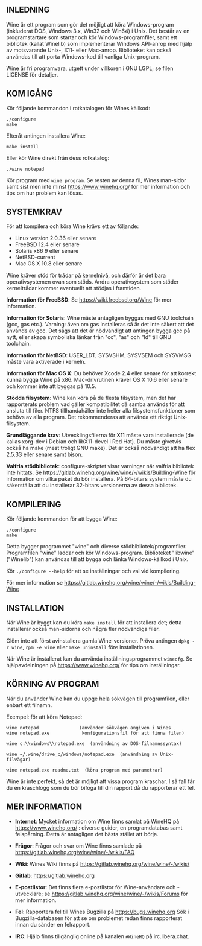 ## INLEDNING

Wine är ett program som gör det möjligt att köra Windows-program
(inkluderat DOS, Windows 3.x, Win32 och Win64) i Unix. Det består av en
programstartare som startar och kör Windows-programfiler, samt ett
bibliotek (kallat Winelib) som implementerar Windows API-anrop med hjälp
av motsvarande Unix-, X11- eller Mac-anrop. Biblioteket kan också användas
till att porta Windows-kod till vanliga Unix-program.

Wine är fri programvara, utgett under villkoren i GNU LGPL; se
filen LICENSE för detaljer.


## KOM IGÅNG

Kör följande kommandon i rotkatalogen för Wines källkod:

```
./configure
make
```

Efteråt antingen installera Wine:

```
make install
```

Eller kör Wine direkt från dess rotkatalog:

```
./wine notepad
```

Kör program med `wine program`. Se resten av denna fil,
Wines man-sidor samt sist men inte minst https://www.winehq.org/ för mer
information och tips om hur problem kan lösas.


## SYSTEMKRAV

För att kompilera och köra Wine krävs ett av följande:

- Linux version 2.0.36 eller senare
- FreeBSD 12.4 eller senare
- Solaris x86 9 eller senare
- NetBSD-current
- Mac OS X 10.8 eller senare

Wine kräver stöd för trådar på kernelnivå, och därför är det bara
operativsystemen ovan som stöds. Andra operativsystem som
stöder kerneltrådar kommer eventuellt att stödjas i framtiden.

**Information för FreeBSD**:
  Se https://wiki.freebsd.org/Wine för mer information.

**Information för Solaris**:
  Wine måste antagligen byggas med GNU toolchain (gcc, gas etc.).
  Varning: även om gas installeras så är det inte säkert att det används av
  gcc. Det sägs att det är nödvändigt att antingen bygga gcc på nytt, eller
  skapa symboliska länkar från "cc", "as" och "ld" till GNU toolchain.

**Information för NetBSD**:
  USER_LDT, SYSVSHM, SYSVSEM och SYSVMSG måste vara aktiverade i kerneln.

**Information för Mac OS X**:
  Du behöver Xcode 2.4 eller senare för att korrekt kunna bygga Wine på x86.
  Mac-drivrutinen kräver OS X 10.6 eller senare och kommer inte att byggas på 10.5.

**Stödda filsystem**:
  Wine kan köra på de flesta filsystem, men det har rapporterats problem vad
  gäller kompatibilitet då samba används för att ansluta till filer. NTFS
  tillhandahåller inte heller alla filsystemsfunktioner som behövs av alla
  program. Det rekommenderas att använda ett riktigt Unix-filsystem.

**Grundläggande krav**:
  Utvecklingsfilerna för X11 måste vara installerade (de kallas xorg-dev i
  Debian och libX11-devel i Red Hat).
  Du måste givetvis också ha make (mest troligt GNU make).
  Det är också nödvändigt att ha flex 2.5.33 eller senare samt bison.

**Valfria stödbibliotek**:
  configure-skriptet visar varningar när valfria bibliotek inte hittats.
  Se https://gitlab.winehq.org/wine/wine/-/wikis/Building-Wine för
  information om vilka paket du bör installera. På 64-bitars system
  måste du säkerställa att du installerar 32-bitars versionerna av
  dessa bibliotek.


## KOMPILERING

Kör följande kommandon för att bygga Wine:

```
./configure
make
```

Detta bygger programmet "wine" och diverse stödbibliotek/programfiler.
Programfilen "wine" laddar och kör Windows-program.
Biblioteket "libwine" ("Winelib") kan användas till att bygga och länka
Windows-källkod i Unix.

Kör `./configure --help` för att se inställningar och val vid kompilering.

För mer information se https://gitlab.winehq.org/wine/wine/-/wikis/Building-Wine


## INSTALLATION

När Wine är byggt kan du köra `make install` för att installera det;
detta installerar också man-sidorna och några fler nödvändiga filer.

Glöm inte att först avinstallera gamla Wine-versioner. Pröva antingen
`dpkg -r wine`, `rpm -e wine` eller `make uninstall` före installationen.

När Wine är installerat kan du använda inställningsprogrammet `winecfg`.
Se hjälpavdelningen på https://www.winehq.org/ för tips om inställningar.


## KÖRNING AV PROGRAM

När du använder Wine kan du uppge hela sökvägen till programfilen, eller
enbart ett filnamn.

Exempel: för att köra Notepad:

```
wine notepad               (använder sökvägen angiven i Wines
wine notepad.exe            konfigurationsfil för att finna filen)

wine c:\\windows\\notepad.exe  (användning av DOS-filnamnssyntax)

wine ~/.wine/drive_c/windows/notepad.exe  (användning av Unix-filvägar)

wine notepad.exe readme.txt  (köra program med parametrar)
```

Wine är inte perfekt, så det är möjligt att vissa program kraschar.
I så fall får du en kraschlogg som du bör bifoga till din rapport då du
rapporterar ett fel.


## MER INFORMATION

- **Internet**: Mycket information om Wine finns samlat på WineHQ på
           https://www.winehq.org/ : diverse guider, en programdatabas samt
           felspårning. Detta är antagligen det bästa stället att börja.

- **Frågor**: Frågor och svar om Wine finns samlade på https://gitlab.winehq.org/wine/wine/-/wikis/FAQ

- **Wiki**: Wines Wiki finns på https://gitlab.winehq.org/wine/wine/-/wikis/

- **Gitlab**: https://gitlab.winehq.org

- **E-postlistor**:
           Det finns flera e-postlistor för Wine-användare och -utvecklare; se
           https://gitlab.winehq.org/wine/wine/-/wikis/Forums för mer information.

- **Fel**: Rapportera fel till Wines Bugzilla på https://bugs.winehq.org
           Sök i Bugzilla-databasen för att se om problemet redan finns
           rapporterat innan du sänder en felrapport.

- **IRC**: Hjälp finns tillgänglig online på kanalen `#WineHQ` på
           irc.libera.chat.
